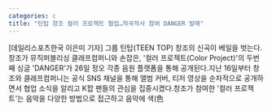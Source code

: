 ```yaml
---
categories: c
title: "틴탑 창조 컬러 프로젝트 협업…작곡작사 참여 DANGER 발매"
---
```

[데일리스포츠한국 이은미 기자] 그룹 틴탑(TEEN TOP) 창조의 신곡이 베일을 벗는다.창조가 뮤직퍼블리싱 클래프컴퍼니와 손잡은, &#39;컬러 프로젝트(Color Project)&#39;의 두번째 싱글 &#39;DANGER&#39;가 26일 정오 각종 음원 플랫폼을 통해 공개된다.지난 16일부터 창조와 클래프컴퍼니는 공식 SNS 채널을 통해 앨범 커버, 티저 영상을 순차적으로 공개하면서 협업 소식을 알리고 K팝 팬들의 관심을 집중시켰다.창조가 참여한 &#39;컬러 프로젝트&#39;는 음악을 다양한 방법으로 접근하고 음악에 색(色